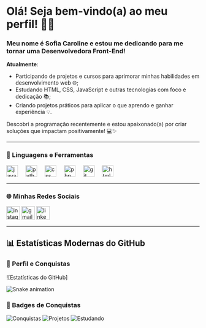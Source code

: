 # Olá! Seja bem-vindo(a) ao meu perfil! 👋🏽

### Meu nome é Sofia Caroline e estou me dedicando para me tornar uma Desenvolvedora Front-End! 

**Atualmente**:  
* Participando de projetos e cursos para aprimorar minhas habilidades em desenvolvimento web 🌐;  
* Estudando HTML, CSS, JavaScript e outras tecnologias com foco e dedicação 📚;  
* Criando projetos práticos para aplicar o que aprendo e ganhar experiência 💡.

Descobri a programação recentemente e estou apaixonado(a) por criar soluções que impactam positivamente! 💻✨

---

### 🚀 Linguagens e Ferramentas  

<div align="left">
  <img src="https://cdn.jsdelivr.net/gh/devicons/devicon/icons/javascript/javascript-original.svg" height="30" alt="javascript logo"  />
  <img width="12" />
  <img src="https://cdn.jsdelivr.net/gh/devicons/devicon/icons/python/python-original.svg" height="30" alt="python logo"  />
  <img width="12" />
  <img src="https://cdn.jsdelivr.net/gh/devicons/devicon/icons/css3/css3-original.svg" height="30" alt="css logo"  />
  <img width="12" />
  <img src="https://cdn.jsdelivr.net/gh/devicons/devicon/icons/php/php-original.svg" height="30" alt="php logo"  />
  <img width="12" />
  <img src="https://cdn.jsdelivr.net/gh/devicons/devicon/icons/git/git-original.svg" height="30" alt="git logo"  />
  <img width="12" />
  <img src="https://cdn.jsdelivr.net/gh/devicons/devicon/icons/html5/html5-original.svg" height="30" alt="html5 logo"  />
</div>

---

### 🌐 Minhas Redes Sociais  

<div align="left">
  <img src="https://img.shields.io/static/v1?message=Instagram&logo=instagram&label=&color=E4405F&logoColor=white&labelColor=&style=for-the-badge" height="35" alt="instagram logo"  />
  <img src="https://img.shields.io/static/v1?message=Gmail&logo=gmail&label=&color=D14836&logoColor=white&labelColor=&style=for-the-badge" height="35" alt="gmail logo"  />
  <img src="https://img.shields.io/static/v1?message=LinkedIn&logo=linkedin&label=&color=0077B5&logoColor=white&labelColor=&style=for-the-badge" height="35" alt="linkedin logo"  />
</div>


---

## 📊 Estatísticas Modernas do GitHub

### 🔹 Perfil e Conquistas
![Estatísticas do GitHub]<br clear="both">

<img src="https://raw.githubusercontent.com/maurodesouza/maurodesouza/output/snake.svg" alt="Snake animation" />


### 🔹 Badges de Conquistas
![Conquistas](https://img.shields.io/badge/Contribuições-Ativas-brightgreen?style=for-the-badge)
![Projetos](https://img.shields.io/badge/Projetos-Em_andamento-blue?style=for-the-badge)
![Estudando](https://img.shields.io/badge/Estudo-Constante-orange?style=for-the-badge)
